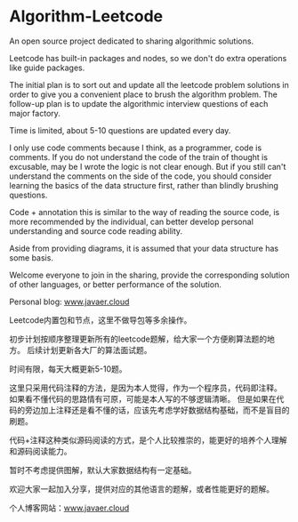 # Algorithm-Leetcode
An open source project dedicated to sharing algorithmic solutions.

Leetcode has built-in packages and nodes, so we don't do extra operations like guide packages.

The initial plan is to sort out and update all the leetcode problem solutions in order to give you a convenient place to brush the algorithm problem. The follow-up plan is to update the algorithmic interview questions of each major factory.

Time is limited, about 5-10 questions are updated every day.

I only use code comments because I think, as a programmer, code is comments. If you do not understand the code of the train of thought is excusable, may be I wrote the logic is not clear enough. But if you still can't understand the comments on the side of the code, you should consider learning the basics of the data structure first, rather than blindly brushing questions.

Code + annotation this is similar to the way of reading the source code, is more recommended by the individual, can better develop personal understanding and source code reading ability.

Aside from providing diagrams, it is assumed that your data structure has some basis.

Welcome everyone to join in the sharing, provide the corresponding solution of other languages, or better performance of the solution.

Personal blog: www.javaer.cloud

Leetcode内置包和节点，这里不做导包等多余操作。

初步计划按顺序整理更新所有的leetcode题解，给大家一个方便刷算法题的地方。 后续计划更新各大厂的算法面试题。

时间有限，每天大概更新5-10题。

这里只采用代码注释的方法，是因为本人觉得，作为一个程序员，代码即注释。 如果看不懂代码的思路情有可原，可能是本人写的不够逻辑清晰。 但是如果在代码的旁边加上注释还是看不懂的话，应该先考虑学好数据结构基础，而不是盲目的刷题。

代码+注释这种类似源码阅读的方式，是个人比较推崇的，能更好的培养个人理解和源码阅读能力。

暂时不考虑提供图解，默认大家数据结构有一定基础。

欢迎大家一起加入分享，提供对应的其他语言的题解，或者性能更好的题解。

个人博客网站：www.javaer.cloud
